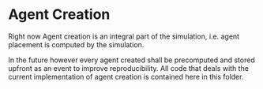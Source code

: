 # Agent Creation

Right now Agent creation is an integral part of the simulation, i.e. agent
placement is computed by the simulation.

In the future however every agent created shall be precomputed and stored
upfront as an event to improve reproducibility. All code that deals with the
current implementation of agent creation is contained here in this folder.

